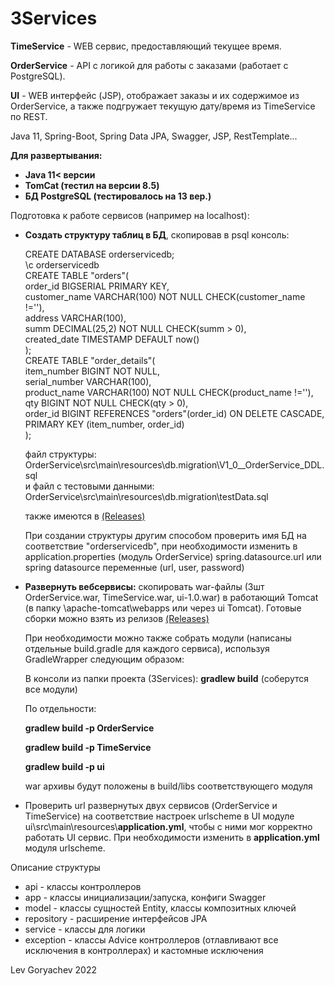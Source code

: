 # 3Services
<p><b>TimeService</b> - WEB сервис, предоставляющий текущее время.</p>
<p><b>OrderService</b> - API с логикой для работы с заказами (работает с PostgreSQL).</p>
<p><b>UI</b> - WEB интерфейс (JSP), отображает заказы и их содержимое из OrderService,
 а также подгружает текущую дату/время из TimeService по REST.</p>
<p>Java 11, Spring-Boot, Spring Data JPA, Swagger, JSP, RestTemplate...</p>
<p><b>Для развертывания:</b></p>

<ul>
<li><b>Java 11< версии</b></li>
<li><b>TomCat (тестил на версии 8.5)</b></li>
<li><b>БД PostgreSQL (тестировалось на 13 вер.)</b></li>
</ul>

<p>Подготовка к работе сервисов (например на localhost):</p>
<ul>
<li><b>Создать структуру таблиц в БД</b>, скопировав в psql консоль:
<p>
CREATE DATABASE orderservicedb;<br>
\c orderservicedb<br>
CREATE TABLE "orders"(<br>
order_id BIGSERIAL PRIMARY KEY,<br>
customer_name VARCHAR(100) NOT NULL CHECK(customer_name !=''),<br>
address VARCHAR(100),<br>
summ DECIMAL(25,2) NOT NULL CHECK(summ > 0),<br>
created_date TIMESTAMP DEFAULT now()<br>
);<br>
CREATE TABLE "order_details"(<br>
item_number BIGINT NOT NULL,<br>
serial_number VARCHAR(100),<br>
product_name VARCHAR(100) NOT NULL CHECK(product_name !=''),<br>
qty BIGINT NOT NULL CHECK(qty > 0),<br>
order_id BIGINT REFERENCES "orders"(order_id) ON DELETE CASCADE,<br>
PRIMARY KEY (item_number, order_id)<br>
);<br>
</p>
<p>файл структуры: OrderService\src\main\resources\db.migration\V1_0__OrderService_DDL.sql<br>
и файл с тестовыми данными: OrderService\src\main\resources\db.migration\testData.sql</p>
<p>также имеются в <a href="https://github.com/LevGoryachev/3Services/releases" target="_blank">(Releases)</a></p>
<p>При создании структуры другим способом проверить
имя БД на соответствие "orderservicedb",
при необходимости изменить в application.properties (модуль OrderService) spring.datasource.url
или spring datasource переменные (url, user, password)</p>
</li>
<li><b>Развернуть вебсервисы:</b> скопировать war-файлы (3шт OrderService.war, TimeService.war, ui-1.0.war) в работающий Tomcat
(в папку \apache-tomcat\webapps или через ui Tomcat). 
Готовые сборки можно взять из релизов <a href="https://github.com/LevGoryachev/3Services/Releases" target="_blank">(Releases)</a>
 
<p>При необходимости можно также собрать модули (написаны отдельные build.gradle для каждого сервиса), используя GradleWrapper следующим образом:</p>
<p>В консоли из папки проекта (3Services): <b>gradlew build</b> (соберутся все модули)</p>
<p>По отдельности:</p>
<p><b>gradlew build -p OrderService</b></p>
<p><b>gradlew build -p TimeService</b></p>
<p><b>gradlew build -p ui</b></p>
<p>war архивы будут положены в build/libs соответствующего модуля</p>
</li>
<li><p>Проверить url развернутых двух сервисов (OrderService и TimeService)
на соответствие настроек urlscheme в UI модуле ui\src\main\resources\<b>application.yml</b>, чтобы с ними мог корректно работать UI сервис.
При необходимости изменить в <b>application.yml</b> модуля urlscheme.</p></li>
</ul>

<p>Описание структуры</p>
<ul>
<li>api - классы контроллеров</li>
<li>app - классы инициализации/запуска, конфиги Swagger</li>
<li>model - классы сущностей Entity, классы композитных ключей</li>
<li>repository - расширение интерфейсов JPA</li>
<li>service - классы для логики</li>
<li>exception - классы Advice контроллеров (отлавливают все исключения в контроллерах) и кастомные исключения</li>
</ul>


<p>Lev Goryachev 2022</p>
